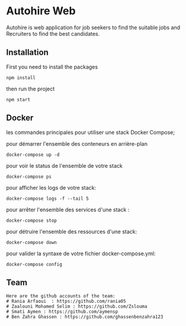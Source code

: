 # Autohire Web

Autohire is web application for job seekers to find the suitable jobs and Recruiters to find the best candidates.

## Installation

First you need to install the packages

```run the project
npm install
```
then  run the project

```
npm start
```

## Docker

 les commandes principales pour utiliser une stack Docker Compose;

pour  démarrer l'ensemble des conteneurs en arrière-plan
```
docker-compose up -d
```

pour   voir le status de l'ensemble de votre stack
```
docker-compose ps 
```
pour afficher les logs de votre stack:
```
docker-compose logs -f --tail 5 
```

pour arrêter l'ensemble des services d'une stack :
```
docker-compose stop
```
pour détruire l'ensemble des ressources d'une stack:
```
docker-compose down 
```

pour valider la syntaxe de votre fichier docker-compose.yml:

```
docker-compose config
```


## Team 
```
Here are the github accounts of the team:
# Rania Arfaoui  : https://github.com/rania05
# Zaalouni Mohamed Selim : https://github.com/Zslouma
# Smati Aymen : https://github.com/aymensp
# Ben Zahra Ghassen : https://github.com/ghassenbenzahra123
```
